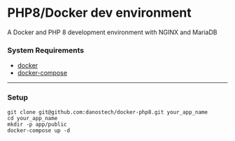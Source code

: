 # PHP8/Docker dev environment
A Docker and PHP 8 development environment with NGINX and MariaDB

### System Requirements
* [docker](https://docs.docker.com/get-docker/)
* [docker-compose](https://docs.docker.com/compose/)


---
### Setup
```shell
git clone git@github.com:danostech/docker-php8.git your_app_name
cd your_app_name
mkdir -p app/public
docker-compose up -d
```
